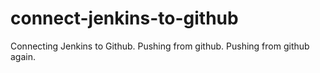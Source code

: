 # connect-jenkins-to-github
Connecting Jenkins to Github.
Pushing from github.
Pushing from github again.
